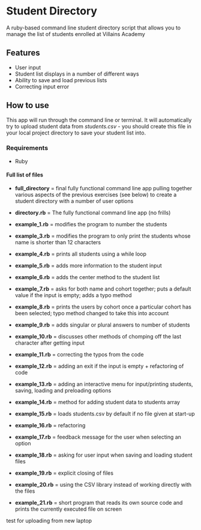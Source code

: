 # Student Directory #

A ruby-based command line student directory script that allows you to manage the list of students enrolled at Villains Academy

## Features ##

* User input
* Student list displays in a number of different ways
* Ability to save and load previous lists
* Correcting input error

## How to use ##

This app will run through the command line or terminal. It will automatically try to upload student data from *students.csv* - you should create this file in your local project directory to save your student list into.

### Requirements ###

* Ruby

#### Full list of files ####
* **full_directory** = final fully functional command line app pulling together various aspects of the previous exercises (see below) to create a student directory with a number of user options

* **directory.rb** = The fully functional command line app (no frills)
* **example_1.rb** = modifies the program to number the students
* **example_3.rb** = modifies the program to only print the students whose name is shorter than 12 characters
* **example_4.rb** = prints all students using a while loop
* **example_5.rb** = adds more information to the student input
* **example_6.rb** = adds the center method to the student list
* **example_7.rb** = asks for both name and cohort together; puts a default value if the input is empty; adds a typo method
* **example_8.rb** = prints the users by cohort once a particular cohort has been selected; typo method changed to take this into account
* **example_9.rb** = adds singular or plural answers to number of students
* **example_10.rb** = discusses other methods of chomping off the last character after getting input
* **example_11.rb** = correcting the typos from the code
* **example_12.rb** = adding an exit if the input is empty + refactoring of code
* **example_13.rb** = adding an interactive menu for input/printing students, saving, loading and preloading options
* **example_14.rb** = method for adding student data to students array
* **example_15.rb** = loads students.csv by default if no file given at start-up
* **example_16.rb** = refactoring
* **example_17.rb** = feedback message for the user when selecting an option
* **example_18.rb** = asking for user input when saving and loading student files
* **example_19.rb** = explicit closing of files
* **example_20.rb** = using the CSV library instead of working directly with the files
* **example_21.rb** = short program that reads its own source code and prints the currently executed file on screen

test for uploading from new laptop
